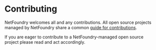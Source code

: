 # Contributing

NetFoundry welcomes all and any contributions. All open source projects managed by NetFoundry share a common
[guide for contributions](https://openziti.github.io/docs/introduction/openziti-is-software/#contributing).

If you are eager to contribute to a NetFoundry-managed open source project please read and act accordingly.
